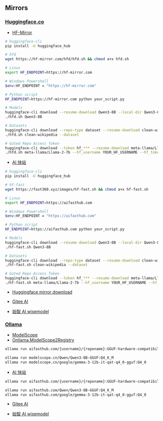 ## Mirrors
###  [Huggingface.co](https://hf-mirror.com/docs/huggingface_hub/guides/download#download-from-the-cli)
- [HF-Mirror](https://hf-mirror.com/)
```bash
# huggingface-cli
pip install -U huggingface_hub

# hfd
wget https://hf-mirror.com/hfd/hfd.sh && chmod a+x hfd.sh

# Linux
export HF_ENDPOINT=https://hf-mirror.com

# Windows Powershell
$env:HF_ENDPOINT = "https://hf-mirror.com"

# Python script
HF_ENDPOINT=https://hf-mirror.com python your_script.py

# Models
huggingface-cli download --resume-download Qwen3-8B --local-dir Qwen3-8B
./hfd.sh Qwen3-8B

# Datasets
huggingface-cli download --repo-type dataset --resume-download clean-wikipedia --local-dir clean-wikipedia
./hfd.sh clean-wikipedia --dataset

# Gated Repo Access Token
huggingface-cli download --token hf_*** --resume-download meta-llama/Llama-2-7b-hf --local-dir Llama-2-7b-hf
./hfd.sh meta-llama/Llama-2-7b --hf_username YOUR_HF_USERNAME --hf_token hf_***
```

- [AI 快站](https://aifasthub.com/models)
```bash
# huggingface-cli
pip install -U huggingface_hub

# hf-fast
wget https://fast360.xyz/images/hf-fast.sh && chmod a+x hf-fast.sh

# Linux
export HF_ENDPOINT=https://aifasthub.com

# Windows Powershell
$env:HF_ENDPOINT = "https://aifasthub.com"

# Python script
HF_ENDPOINT=https://aifasthub.com python your_script.py

# Models
huggingface-cli download --resume-download Qwen3-8B --local-dir Qwen3-8B
./hf-fast.sh Qwen3-8B

# Datasets
huggingface-cli download --repo-type dataset --resume-download clean-wikipedia --local-dir clean-wikipedia
./hf-fast.sh clean-wikipedia --dataset

# Gated Repo Access Token
huggingface-cli download --token hf_*** --resume-download meta-llama/Llama-2-7b-hf --local-dir Llama-2-7b-hf
./hf-fast.sh meta-llama/Llama-2-7b --hf_username YOUR_HF_USERNAME --hf_token hf_***
```

- [Huggingface mirror download](https://github.com/git-cloner/aliendao)

- [Gitee AI](https://ai.gitee.com/models)

- [始智 AI wisemodel](https://wisemodel.cn/model)


### [Ollama](https://ollama.com/)
- [ModelScope](https://modelscope.cn/docs/models/advanced-usage/ollama-integration)
- [Onllama.ModelScope2Registry](https://github.com/onllama/Onllama.ModelScope2Registry)
```bash
ollama run aifasthub.com/{username}/{reponame}:GGUF-hardware-compatibility

ollama run modelscope.cn/Qwen/Qwen3-8B-GGUF:Q4_K_M
ollama run modelscope.cn/google/gemma-3-12b-it-qat-q4_0-gguf:Q4_0
```

- [AI 快站](https://aifasthub.com/models)
```bash
ollama run aifasthub.com/{username}/{reponame}:GGUF-hardware-compatibility

ollama run aifasthub.com/Qwen/Qwen3-8B-GGUF:Q4_K_M
ollama run aifasthub.com/google/gemma-3-12b-it-qat-q4_0-gguf:Q4_0
```

- [Gitee AI](https://ai.gitee.com/models)

- [始智 AI wisemodel](https://wisemodel.cn/model)
